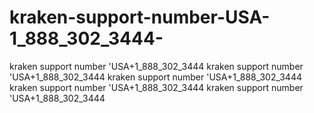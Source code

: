 # kraken-support-number-USA-1_888_302_3444-
kraken support number 'USA+1_888_302_3444  kraken support number 'USA+1_888_302_3444  kraken support number 'USA+1_888_302_3444  kraken support number 'USA+1_888_302_3444  kraken support number 'USA+1_888_302_3444  
